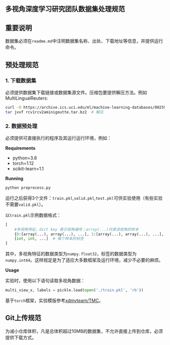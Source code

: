 多视角深度学习研究团队数据集处理规范
---

## 重要说明

数据集必须在`readme.md`中注明数据集名称、出处、下载地址等信息，并提供运行命令。

## 预处理规范

### 1. 下载数据集

必须提供数据集下载链接或数据集源文件。压缩包要提供解压方法。例如MultiLingualReuters:
```bash
curl -O https://archive.ics.uci.edu/ml/machine-learning-databases/00259/rcv1rcv2aminigoutte.tar.bz2
tar jxvf rcv1rcv2aminigoutte.tar.bz2  # 解压
```

### 2. 数据预处理

必须提供可直接执行的程序及其运行运行环境，例如：

**Requirements**
- python=3.8
- torch=1.12
- scikit-learn=1.1

**Running**
```bash
python preprocess.py
```

运行之后获得3个文件：`train.pkl`,`valid.pkl`,`test.pkl`可供实验使用（有些实验不需要`valid.pkl`）。

以`train.pkl`示例数据格式：
```python
[
    #多视角特征。dict key 表示视角编号；array(...)代表该视角的样本
    {0:[array(...), array(...), ...], 1:[array(...), array(...), ...], ...},
    [int, int, ...]  # 每个样本的标签
]
```
其中，多视角特征的数据类型为`numpy.float32`，标签的数据类型为`numpy.int64`。这样规定是为了适应大多数框架及运行环境，减少不必要的麻烦。

**Usage**

实验时，使用以下语句读取多视角数据：
```python
multi_view_x, labels = pickle.load(open('./train.pkl', 'rb'))
```

基于`torch`框架，实验模版参考[xdmvteam/TMC](https://github.com/xdmvteam/TMC)。

## Git上传规范

为减小仓库体积，凡是总体积超过10MB的数据集，不允许直接上传到仓库，必须提供下载方式。
